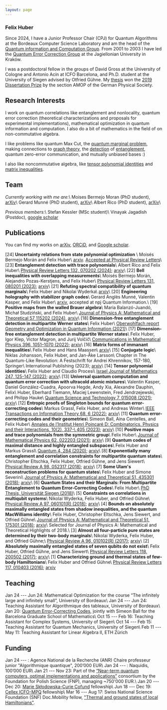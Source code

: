```yaml
---
layout: page
---
```

### Felix Huber

Since 2024, I have a Junior Professor Chair (CPJ) for Quantum Algorithms at the Bordeaux Computer Science Laboratory and am the head of the [Quantum information and Computation Group](https://quantique.labri.fr/). From 2001 to 2003 I have led the [Quantum Error Correction Group](https://nisq.pl/quantum-error-correction-group) at the Jagiellonian University in Kraków.

I was a postdoctoral fellow in the groups of David Gross at the University of Cologne and Antonio Acín at ICFO Barcelona, and Ph.D. student at the University of Siegen advised by Otfried Gühne. My [thesis](https://dspace.ub.uni-siegen.de/handle/ubsi/1272) won the [2019 Dissertation Prize](https://www.dpg-physik.de/auszeichnungen/preise-der-dpg-vereinigungen/preistraeger-dissertationspreis-samop) by the section AMOP of the German Physical Society.

## Research Interests
I work on quantum correlations like entanglement and nonlocality, quantum error correction (theoretical characterizations and proposals for experimental implementations), mathematical optimization in quantum information and computation. I also do a bit of mathematics in the field of on non-commutative algebra.

I like problems like quantum Max Cut, the [quantum marginal problem](https://arxiv.org/abs/2211.06349), making connections to [graph theory](https://arxiv.org/abs/2310.00612), the [detection](https://arxiv.org/abs/2108.08720) of [entanglement](https://arxiv.org/abs/1708.06298), quantum zero-error communication, and mutually unbiased bases :)

I also like noncommutative algebra, like [tensor polynomial identities](https://arxiv.org/abs/2011.04362) and [matrix inequalities](https://arxiv.org/abs/2002.12887).

## Team

_Currently working with me are:_\\
Moises Bermejo Moran (PhD student), [arXiv](https://arxiv.org/search/quant-ph?searchtype=author&query=Mor%C3%A1n%2C+M+B)\\
Gerard Munné (PhD student), [arXiv](https://arxiv.org/search/quant-ph?searchtype=author&query=Munn%C3%A9%2C+G+A)\\
Albert Rico (PhD student), [arXiv](https://arxiv.org/search/quant-ph?searchtype=author&query=Rico%2C+A)\\

_Previous members:_\\
Stefan Kessler (MSc student)\\
Vinayak Jagadish (Postdoc), [google scholar](https://scholar.google.com/citations?user=EXD8mS0AAAAJ&hl=en)


## Publications
You can find my works on [arXiv](https://arxiv.org/a/huber_f_1.html), [ORCiD](https://orcid.org/0000-0002-3856-4018), and [Google scholar](https://scholar.google.com/citations?user=1O58f3gAAAAJ&hl=en&oi=ao).

[24] **Uncertainty relations from state polynomial optimization** \\
Moisés Bermejo Morán and Felix Huber\\
[arxiv](https://arxiv.org/abs/2310.00612). [Accepted at Physical Review Letters](https://journals.aps.org/prl/accepted/16074YdbXa716b89941e8d84a4395c58c64e08954)\\
[23] **Entanglement detection with trace polynomials**\\
Albert Rico and Felix Huber\\
[Physical Review Letters 132, 070202 (2024)](https://doi.org/10.1103/PhysRevLett.132.070202); [arxiv](https://arXiv:2303.07761)\\
[22] **Bell inequalities with overlapping measurements**\\
Moisés Bermejo Morán, Alejandro Pozas-Kerstjens, and Felix Huber\\
[Physical Review Letters 131, 080201 (2023)](https://doi.org/10.1103/PhysRevLett.131.080201); [arxiv](https://arXiv:2303.02127)\\
[21] **Refuting spectral compatibility of quantum marginals**\\
Felix Huber and Nikolai Wyderka\\
[arxiv](https://arXiv:2211.06349)\\
[20] **Engineering holography with stabilizer graph codes**\\
Gerard Anglès Munné, Valentin Kasper, and Felix Huber\\
[arxiv](https://arXiv:2209.08954), accepted at npj Quantum Information.\\
[19] **Positive maps from the walled Brauer algebra**\\
Maria Balanzó-Juandó, Michał Studziński, and Felix Huber\\
[Journal of Physics A: Mathematical and Theoretical 57 115202 (2024)](https://doi.org/10.1088/1751-8121/ad2b86), [arxiv](https://arXiv:2112.12738)\\
[18] **Dimension-free entanglement detection in multipartite Werner states**\\
Felix Huber\\
[Oberwohlfach report Geometry and Optimization in Quantum Information (2021)](https://publications.mfo.de/handle/mfo/3902)\\
[17] **Dimension-free entanglement detection in multipartite Werner states**\\
Felix Huber, Igor Klep, Victor Magron, and Jurij Volčič\\
[Communications in Mathematical Physics 396, 1051–1070 (2022)](https://doi.org/10.1007/s00220-022-04485-9); [arxiv](https://arXiv:2108.08720)\\
[16] **Matrix forms of immanant inequalities**\\
Felix Huber and Hans Maassen\\
[arxiv](https://arXiv:2103.04317)\\
[15] **Conjugate logic**\\
Niklas Johansson, Felix Huber, and Jan-Åke Larsson\\
Chapter in The Quantum-Like Revolution: A Festschrift for Andrei Khrennikov, 157-180, Springer\\
International Publishing (2023); [arxiv](https://arXiv:2102.06572)\\
[14] **Tensor polynomial identities**\\
Felix Huber and Claudio Procesi\\
[Israel Journal of Mathematics 247, 125-147 (2022)](https://doi.org/10.1007/s11856-021-2262-6); [arxiv](https://arXiv:2011.04362)\\
[13] **Universal quantum computation and quantum error correction with ultracold atomic mixtures**\\
Valentin Kasper, Daniel González-Cuadra, Apoorva Hegde, Andy Xia, Alexandre Dauphin, Felix\\
Huber, Eberhard Tiemann, Maciej Lewenstein, Fred Jendrzejewski, and Philipp Hauke\\
[Quantum Science and Technology 7, 015008 (2021)](https://doi.org/10.1088/2058-9565/ac2d39); [arxiv](https://arXiv:2010.15923)\\
[12] **Entropic proofs of Singleton bounds for quantum error-correcting codes**\\
Markus Grassl, Felix Huber, and Andreas Winter\\
[IEEE Transactions on Information Theory 68, 6 (2022)](https://doi.org/10.1109/TIT.2022.3149291); [arxiv](https://arXiv:2010.07902)\\
[11] **Quantum error-correcting codes and their geometries**\\
Simeon Ball, Aina Centelles, and Felix Huber\\
[Annales de l’Institut Henri Poincaré D: Combinatorics, Physics and their Interactions, 10(2), 337-\\
405 (2023)](https://doi.org/10.4171/aihpd/160); [arxiv](https://arXiv:2007.05992)\\
[10] **Positive maps and trace polynomials from the symmetric group**\\
Felix Huber\\
[Journal of Mathematical Physics 62, 022203 (2021)](https://doi.org/10.1063/5.0028856); [arxiv](https://arXiv:2002.12887)\\
[9] **Quantum codes of maximal distance and highly entangled subspaces**\\
Felix Huber and Markus Grassl\\
[Quantum 4, 284 (2020)](https://doi.org/10.22331/q-2020-06-18-284); [arxiv](https://arxiv:1907.07733)\\
[8] **Exponentially many entanglement and correlation constraints for multipartite quantum states**\\
Christopher Eltschka, Felix Huber, Otfried Gühne, and Jens Siewert\\
[Physical Review A 98, 052317 (2018)](https://doi.org/10.1103/PhysRevA.98.052317); [arxiv](https://arXiv:1807.09165)\\
[7] **Some Ulam's reconstruction problems for quantum states**\\
Felix Huber and Simone Severini\\
[Journal of Physics A: Mathematical and Theoretical 51, 435301 (2018)](https://doi.org/10.1088/1751-8121/aadd1e); [arxiv](https://arXiv:1802.00783)\\
[6] **Quantum States and their Marginals: From Multipartite Entanglement to Quantum Error-Correcting Codes**\\
Felix Huber\\
[PhD Thesis, Universität Siegen (2018)](https://dspace.ub.uni-siegen.de/handle/ubsi/1272)\\
[5] **Constraints on correlations in multiqubit systems**\\
Nikolai Wyderka, Felix Huber, and Otfried Gühne\\
[Physical Review A 97, 060101(R) (2018)](https://doi.org/10.1103/PhysRevA.97.060101); [arxiv](https://arXiv:1710.00758)\\
[4] **Bounds on absolutely maximally entangled states from shadow inequalities, and the quantum MacWilliams identity**\\
Felix Huber, Christopher Eltschka, Jens Siewert, and Otfried Gühne\\
[Journal of Physics A: Mathematical and Theoretical 51, 175301 (2018)](https://doi.org/10.1088/1751-8121/aaade5); [arxiv](https://arXiv:1708.06298)\\
Selected for Journal of Physics A: Mathematical and Theoretical Highlights of 2018.\\
[3] **Almost all four-particle pure states are determined by their two-body marginals**\\
Nikolai Wyderka, Felix Huber, and Otfried Gühne;\\
[Physical Review A 96, 010102(R) (2017)](https://doi.org/10.1103/PhysRevA.96.010102); [arxiv](https://arXiv:1703.10950)\\
[2] **Absolutely maximally entangled states of seven qubits do not exist**\\
Felix Huber, Otfried Gühne, and Jens Siewert\\
[Physical Review Letters 118, 200502 (2017)](https://doi.org/10.1103/PhysRevLett.118.200502); [arxiv](https://arXiv:1608.06228)\\
[1] **Characterizing ground and thermal states of few-body Hamiltonians**\\
Felix Huber and Otfried Gühne\\
[Physical Review Letters 117, 010403 (2016)](https://doi.org/10.1103/PhysRevLett.117.010403); [arxiv](https://arXiv:1601.01630)

## Teaching
Jan 24 --- Jun 24: Mathematical Optimization for the course “The infinitely large and infinitely small”, University of Bordeaux\\
Jan 24 --- Jun 24: Teaching Assistant for Algorithmique des tableaux, University of Bordeaux\\
Jan 20: [Quantum Error-Correcting Codes](https://bgsmath.cat/event/quantum-error-correcting-codes/), jointly with Simeon Ball for the Barcelona Graduate School of Mathematics\\
Oct 15 --- Feb 16: Teaching Assistant for Complex Systems, University of Siegen\\
Oct 14 --- Feb 15: Teaching Assistant for Quantum Mechanics, University of Siegen\\
Feb 11 --- May 11: Teaching Assistant for Linear Algebra II, ETH Zürich

## Funding
Jan 24 --- : Agence National de la Recherche (ANR) Chaire professeur junior "Algorithmique quantique", 200’000 EUR\\
Jan 24 --- : Naquidis, 100’000 EUR\\
Jan 21 --- Nov 23:  Part of the [“Near-term quantum computers, optimal implementations and applications”](nisq.pl) consortium by the Foundation for Polish Science (FNP), managing ~750'000 EUR.\\
Jan 20 --- Dec 20: [Marie Skłodowska-Curie Cofund](bist.eu/probist) fellowship\\
Jun 18 --- Dec 19:  [Cellex ICFO-MPQ](cellex-mpq.icfo.eu) fellowship\\
Mar 16 --- Aug 17:  Swiss National Science Foundation (SNF) Doc.Mobility fellow, ["Thermal and ground states of local Hamiltonians"](http://p3.snf.ch/project-165024).

